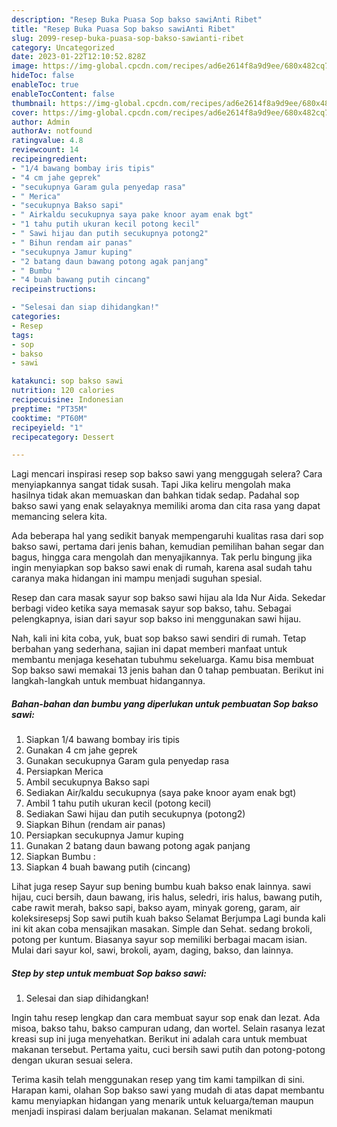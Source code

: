 ```yaml
---
description: "Resep Buka Puasa Sop bakso sawiAnti Ribet"
title: "Resep Buka Puasa Sop bakso sawiAnti Ribet"
slug: 2099-resep-buka-puasa-sop-bakso-sawianti-ribet
category: Uncategorized
date: 2023-01-22T12:10:52.828Z
image: https://img-global.cpcdn.com/recipes/ad6e2614f8a9d9ee/680x482cq70/sop-bakso-sawi-foto-resep-utama.jpg
hideToc: false
enableToc: true
enableTocContent: false
thumbnail: https://img-global.cpcdn.com/recipes/ad6e2614f8a9d9ee/680x482cq70/sop-bakso-sawi-foto-resep-utama.jpg
cover: https://img-global.cpcdn.com/recipes/ad6e2614f8a9d9ee/680x482cq70/sop-bakso-sawi-foto-resep-utama.jpg
author: Admin
authorAv: notfound
ratingvalue: 4.8
reviewcount: 14
recipeingredient:
- "1/4 bawang bombay iris tipis"
- "4 cm jahe geprek"
- "secukupnya Garam gula penyedap rasa"
- " Merica"
- "secukupnya Bakso sapi"
- " Airkaldu secukupnya saya pake knoor ayam enak bgt"
- "1 tahu putih ukuran kecil potong kecil"
- " Sawi hijau dan putih secukupnya potong2"
- " Bihun rendam air panas"
- "secukupnya Jamur kuping"
- "2 batang daun bawang potong agak panjang"
- " Bumbu "
- "4 buah bawang putih cincang"
recipeinstructions:

- "Selesai dan siap dihidangkan!"
categories:
- Resep
tags:
- sop
- bakso
- sawi

katakunci: sop bakso sawi 
nutrition: 120 calories
recipecuisine: Indonesian
preptime: "PT35M"
cooktime: "PT60M"
recipeyield: "1"
recipecategory: Dessert

---
```



Lagi mencari inspirasi resep sop bakso sawi yang menggugah selera? Cara menyiapkannya sangat tidak susah. Tapi Jika keliru mengolah maka hasilnya tidak akan memuaskan dan bahkan tidak sedap. Padahal sop bakso sawi yang enak selayaknya memiliki aroma dan cita rasa yang dapat memancing selera kita.


Ada beberapa hal yang sedikit banyak mempengaruhi kualitas rasa dari sop bakso sawi, pertama dari jenis bahan, kemudian pemilihan bahan segar dan bagus, hingga cara mengolah dan menyajikannya. Tak perlu bingung jika ingin menyiapkan sop bakso sawi enak di rumah, karena asal sudah tahu caranya maka hidangan ini mampu menjadi suguhan spesial.

Resep dan cara masak sayur sop bakso sawi hijau ala Ida Nur Aida. Sekedar berbagi video ketika saya memasak sayur sop bakso, tahu. Sebagai pelengkapnya, isian dari sayur sop bakso ini menggunakan sawi hijau.


Nah, kali ini kita coba, yuk, buat sop bakso sawi sendiri di rumah. Tetap berbahan yang sederhana, sajian ini dapat memberi manfaat untuk membantu menjaga kesehatan tubuhmu sekeluarga. Kamu bisa membuat Sop bakso sawi memakai 13 jenis bahan dan 0 tahap pembuatan. Berikut ini langkah-langkah untuk membuat hidangannya.

<!--inarticleads1-->

##### Bahan-bahan dan bumbu yang diperlukan untuk pembuatan Sop bakso sawi:

1. Siapkan 1/4 bawang bombay iris tipis
1. Gunakan 4 cm jahe geprek
1. Gunakan secukupnya Garam gula penyedap rasa
1. Persiapkan  Merica
1. Ambil secukupnya Bakso sapi
1. Sediakan  Air/kaldu secukupnya (saya pake knoor ayam enak bgt)
1. Ambil 1 tahu putih ukuran kecil (potong kecil)
1. Sediakan  Sawi hijau dan putih secukupnya (potong2)
1. Siapkan  Bihun (rendam air panas)
1. Persiapkan secukupnya Jamur kuping
1. Gunakan 2 batang daun bawang potong agak panjang
1. Siapkan  Bumbu :
1. Siapkan 4 buah bawang putih (cincang)


Lihat juga resep Sayur sup bening bumbu kuah bakso enak lainnya. sawi hijau, cuci bersih, daun bawang, iris halus, seledri, iris halus, bawang putih, cabe rawit merah, bakso sapi, bakso ayam, minyak goreng, garam, air koleksiresepsj Sop sawi putih kuah bakso Selamat Berjumpa Lagi bunda kali ini kit akan coba mensajikan masakan. Simple dan Sehat. sedang brokoli, potong per kuntum. Biasanya sayur sop memiliki berbagai macam isian. Mulai dari sayur kol, sawi, brokoli, ayam, daging, bakso, dan lainnya. 

<!--inarticleads2-->

##### Step by step untuk membuat Sop bakso sawi:


1. Selesai dan siap dihidangkan!

Ingin tahu resep lengkap dan cara membuat sayur sop enak dan lezat. Ada misoa, bakso tahu, bakso campuran udang, dan wortel. Selain rasanya lezat kreasi sup ini juga menyehatkan. Berikut ini adalah cara untuk membuat makanan tersebut. Pertama yaitu, cuci bersih sawi putih dan potong-potong dengan ukuran sesuai selera. 

Terima kasih telah menggunakan resep yang tim kami tampilkan di sini. Harapan kami, olahan Sop bakso sawi yang mudah di atas dapat membantu kamu menyiapkan hidangan yang menarik untuk keluarga/teman maupun menjadi inspirasi dalam berjualan makanan. Selamat menikmati
